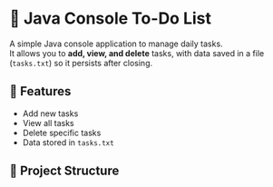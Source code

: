 # 📝 Java Console To-Do List

A simple Java console application to manage daily tasks.  
It allows you to **add, view, and delete** tasks, with data saved in a file (`tasks.txt`) so it persists after closing.

## 🚀 Features
- Add new tasks
- View all tasks
- Delete specific tasks
- Data stored in `tasks.txt`

## 📂 Project Structure

